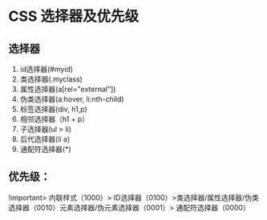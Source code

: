# CSS 选择器及优先级 

## 选择器 
  1. id选择器(#myid)
  2. 类选择器(.myclass)
  3. 属性选择器(a[rel="external"])
  4. 伪类选择器(a:hover, li:nth-child)
  5. 标签选择器(div, h1,p)
  6. 相邻选择器（h1 + p）
  7. 子选择器(ul > li)
  8. 后代选择器(li a)
  9. 通配符选择器(*)
  
## 优先级： 
  !important> 内联样式（1000）> ID选择器（0100）>类选择器/属性选择器/伪类选择器（0010）元素选择器/伪元素选择器（0001）> 通配符选择器（0000）